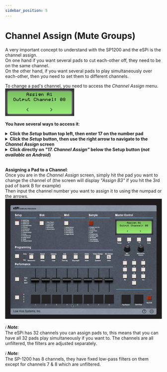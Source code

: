 ```yaml
---
sidebar_position: 5
---
```


# Channel Assign (Mute Groups)
A very important concept to understand with the SP1200 and the eSPi is the channel assign.<br/>
On one hand if you want several pads to cut each-other off, they need to be on the same channel.<br/>
On the other hand, if you want several pads to play simultaneously over each-other, then you need to set them to different
channels.

To change a pad's channel, you need to access the *Channel Assign* menu.<br/>
![Truncate Screen](img/channel-assign.png)

**You have several ways to access it**:

<details>
  <summary><b>Click the <i>Setup</i> button top left, then enter 17 on the number pad</b></summary>

![Channel Assign Access Method #1](img/channel-access1.gif)
</details>

<details>
  <summary><b>Click the <i>Setup</i> button, then use the right arrow to navigate to the <i>Channel Assign</i> screen</b></summary>

![Channel Assign Access Method #2](img/channel-access2.gif)
</details>

<details>
  <summary><b>Click directly on <i>"17. Channel Assign"</i> below the Setup button (<i>not available on Android</i>)</b></summary>

![Channel Assign Access Method #3](img/channel-access3.gif)
</details>

<br/>

**Assigning a Pad to a Channel**: <br/>Once you are in the *Channel Assign* screen, simply hit the pad you want to change the channel of (the screen will display *"Assign B3"* if you hit the 3rd pad of bank B for example)<br/>
Then input the channel number you want to assign it to using the numpad or the arrows.
![Channel Assign](img/channel-assign.gif)
<br/>

*ℹ️ **Note**:* <br/>The eSPi has 32 channels you can assign pads to, this means that you can have all 32 pads play simultaneously if you want to. 
The channels are all unfiltered, the filters are adjusted separately.

*ℹ️ **Note**:* <br/>
The SP-1200 has 8 channels, they have fixed low-pass filters on them except for channels 7 & 8 which are unfiltered.

